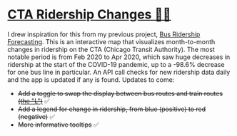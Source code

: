 # [CTA Ridership Changes 🚌🚅](https://jbelian.github.io/cta-ridership-changes/)

I drew inspiration for this from my previous project, [Bus Ridership Forecasting](https://github.com/jbelian/WGU-Capstone-Bus-Ridership-Forecasting). This is an interactive map that visualizes month-to-month changes in ridership on the CTA (Chicago Transit Authority). The most notable period is from Feb 2020 to Apr 2020, which saw huge decreases in ridership at the start of the COVID-19 pandemic, up to a -98.6% decrease for one bus line in particular. An API call checks for new ridership data daily and the app is updated if any is found. Updates to come:

- ~~Add a toggle to swap the display between bus routes and train routes [(the "L")](https://en.wikipedia.org/wiki/Chicago_%22L%22)~~ ✅
- ~~Add a legend for change in ridership, from blue (positive) to red (negative)~~ ✅
- ~~More informative tooltips~~ ✅
